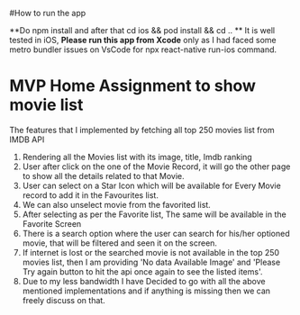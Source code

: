 #How to run the app

**Do npm install and after that cd ios && pod install && cd .. **
It is well tested in iOS, **Please run this app from Xcode** only as I had faced some metro bundler issues on VsCode for npx react-native run-ios command.

# MVP Home Assignment to show movie list

The features that I implemented by fetching all top 250 movies list from IMDB API

1. Rendering all the Movies list with its image, title, Imdb ranking
2. User after click on the one of the Movie Record, it will go the other page to show all the details related to that Movie.
3. User can select on a Star Icon which will be available for Every Movie record to add it in the Favourites list.
4. We can also unselect movie from the favorited list.
5. After selecting as per the Favorite list, The same will be available in the Favorite Screen
6. There is a search option where the user can search for his/her optioned movie, that will be filtered and seen it on the screen.
7. If internet is lost or the searched movie is not available in the top 250 movies list, then I am providing 'No data Available Image' and 'Please Try again button to hit the api once again to see the listed items'.
7. Due to my less bandwidth I have Decided to go with all the above mentioned implementations and if anything is missing then we can freely discuss on that.

